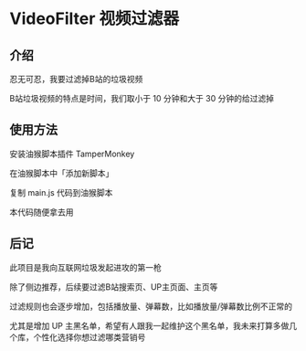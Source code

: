 # VideoFilter 视频过滤器

## 介绍

忍无可忍，我要过滤掉B站的垃圾视频

B站垃圾视频的特点是时间，我们取小于 10 分钟和大于 30 分钟的给过滤掉

## 使用方法

安装油猴脚本插件 TamperMonkey

在油猴脚本中「添加新脚本」

复制 main.js 代码到油猴脚本

本代码随便拿去用

## 后记

此项目是我向互联网垃圾发起进攻的第一枪

除了侧边推荐，后续要过滤B站搜索页、UP主页面、主页等

过滤规则也会逐步增加，包括播放量、弹幕数，比如播放量/弹幕数比例不正常的

尤其是增加 UP 主黑名单，希望有人跟我一起维护这个黑名单，我未来打算多做几个库，个性化选择你想过滤哪类营销号
